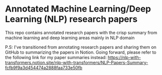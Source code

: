 # Annotated Machine Learning/Deep Learning (NLP) research papers

This repo contains annotated research papers with the crisp summary from machine learning and deep learning areas mainly in NLP domain


P.S: I've transitioned from annotating research papers and sharing them on GitHub to summarizing the papers in Notion. Going forward, please refer to the following link for my paper summaries instead: https://nlp-with-transformers.notion.site/nlp-with-transformers/NLP-Papers-Summary-fcfb9f9a3d454474a2888faa733e50fb
